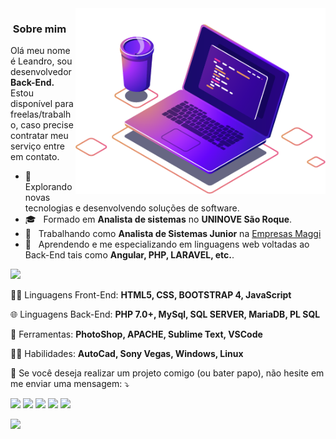 
<img src="https://github.com/LeandroGazoli/LeandroGazoli/blob/main/computer-illustration.png" min-width="400px" max-width="400px" width="400px" align="right" alt="Computador Leandro">

<h3> &nbsp;Sobre mim </h3> 

<p align="left"> 
 Olá meu nome é Leandro, sou desenvolvedor <strong>Back-End.</strong><br> Estou disponível para freelas/trabalho, caso precise contratar meu serviço entre em contato.
</p>

- 🤔 &nbsp; Explorando novas tecnologias e desenvolvendo soluções de software.
- 🎓 &nbsp; Formado em **Analista de sistemas** no **UNINOVE São Roque**.
- 💼 &nbsp; Trabalhando como **Analista de Sistemas Junior** na <a href="http://www.empresasmaggi.com.br/">Empresas Maggi</a>
- 🌱 &nbsp; Aprendendo e me especializando em linguagens web voltadas ao Back-End tais como **Angular, PHP, LARAVEL, etc.**.

<img src="https://img.shields.io/static/v1?label=Overview&message=LeandroGazoli&color=f8efd4&style=for-the-badge&logo=GitHub"> 

<p align="left">
  🧑‍🚀 Linguagens Front-End: <strong>HTML5, CSS, BOOTSTRAP 4, JavaScript</strong>
</p>

<p align="left">
  🌐    Linguagens Back-End: <strong>PHP 7.0+, MySql, SQL SERVER, MariaDB, PL SQL</strong>
</p>

<p align="left">
  💼 Ferramentas: <strong>PhotoShop, APACHE, Sublime Text, VSCode</strong>
</p>

<p align="left">
  🧑‍🚀 Habilidades: <strong>AutoCad, Sony Vegas, Windows, Linux</strong>
</p>

<p align="left">
  💌 Se você deseja realizar um projeto comigo (ou bater papo), não hesite em me enviar uma mensagem: ⤵️
</p>

<p align="left">
  <a href="#" alt="Outlook">
  <img src="https://img.shields.io/badge/-Gmail-FF0000?style=flat-square&labelColor=FF0000&logo=gmail&logoColor=white&link=leandro.gazoli@outlook.com" /></a>

  <a href="#" alt="Linkedin">
  <img src="https://img.shields.io/badge/-Linkedin-0e76a8?style=flat-square&logo=Linkedin&logoColor=white&link=https://www.linkedin.com/in/leandro-gazoli/" /></a>

  <a href="#" alt="WhatsApp">
  <img src="https://img.shields.io/badge/-WhatsApp-25d366?style=flat-square&labelColor=25d366&logo=whatsapp&logoColor=white&link=https://api.whatsapp.com/send?phone=5511963265033"/></a>
  
  <a href="#" alt="Facebook">
  <img src="https://img.shields.io/badge/-Facebook-3b5998?style=flat-square&labelColor=3b5998&logo=facebook&logoColor=white&link=https://www.facebook.com/leandroxgazoli/"/></a>

  <a href="#" alt="Instagram">
  <img src="https://img.shields.io/badge/-Instagram-DF0174?style=flat-square&labelColor=DF0174&logo=instagram&logoColor=white&link=https://www.instagram.com/lelo_silsa/"/></a>
</p>  



![](https://komarev.com/ghpvc/?username=LeandroGazoli&color=006bed)
